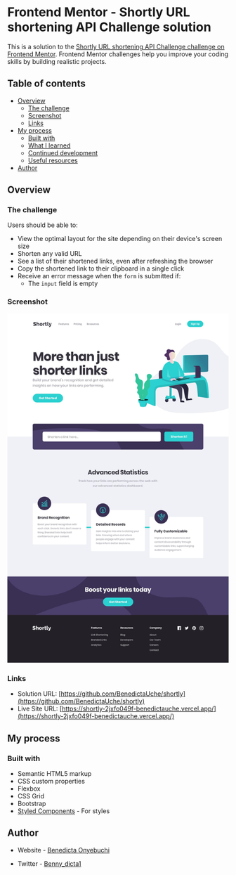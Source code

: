 # Frontend Mentor - Shortly URL shortening API Challenge solution

This is a solution to the [Shortly URL shortening API Challenge challenge on Frontend Mentor](https://www.frontendmentor.io/challenges/url-shortening-api-landing-page-2ce3ob-G). Frontend Mentor challenges help you improve your coding skills by building realistic projects.

## Table of contents

- [Overview](#overview)
  - [The challenge](#the-challenge)
  - [Screenshot](#screenshot)
  - [Links](#links)
- [My process](#my-process)
  - [Built with](#built-with)
  - [What I learned](#what-i-learned)
  - [Continued development](#continued-development)
  - [Useful resources](#useful-resources)
- [Author](#author)

## Overview

### The challenge

Users should be able to:

- View the optimal layout for the site depending on their device's screen size
- Shorten any valid URL
- See a list of their shortened links, even after refreshing the browser
- Copy the shortened link to their clipboard in a single click
- Receive an error message when the `form` is submitted if:
  - The `input` field is empty

### Screenshot

![](./design/desktop-design.jpg)

### Links

- Solution URL: [https://github.com/BenedictaUche/shortly](https://github.com/BenedictaUche/shortly)
- Live Site URL: [https://shortly-2jxfo049f-benedictauche.vercel.app/](https://shortly-2jxfo049f-benedictauche.vercel.app/)

## My process

### Built with

- Semantic HTML5 markup
- CSS custom properties
- Flexbox
- CSS Grid
- Bootstrap
- [Styled Components](https://styled-components.com/) - For styles

## Author

- Website - [Benedicta Onyebuchi](https://benedicta-onyebuchi.vercel.app/)
<!-- - Frontend Mentor - [@yourusername](https://www.frontendmentor.io/profile/yourusername) -->
- Twitter - [Benny_dicta1](https://www.twitter.com/Benny_dicta1)
